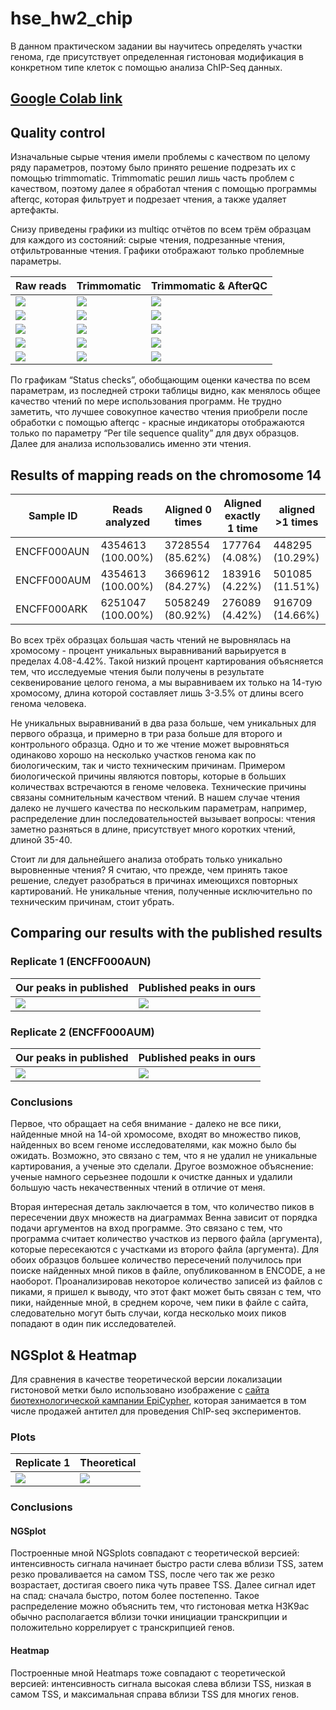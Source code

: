 # hse_hw2_chip
В данном практическом задании вы научитесь определять участки генома, где присутствует определенная гистоновая модификация в конкретном типе клеток с помощью анализа ChIP-Seq данных.
## [Google Colab link](https://colab.research.google.com/drive/1duVTtPtYxVa_Alkp62uzowUPBcbpUHEI?usp=sharing)
## Quality control
Изначальные сырые чтения имели проблемы с качеством по целому ряду параметров, поэтому было принято решение подрезать их с помощью trimmomatic. Trimmomatic решил лишь часть проблем с качеством, поэтому далее я обработал чтения с помощью программы afterqc, которая фильтрует и подрезает чтения, а также удаляет артефакты.

Снизу приведены графики из multiqc отчётов по всем трём образцам для каждого из состояний: сырые чтения, подрезанные чтения, отфильтрованные чтения. Графики отображают только проблемные параметры.

Raw reads | Trimmomatic | Trimmomatic & AfterQC
-|-|-
![](images/multiqc_raw/fastqc_per_sequence_quality_scores_plot.png) | ![](images/multiqc_trim/fastqc_per_sequence_quality_scores_plot.png) | ![](images/multiqc_afterqc/fastqc_per_sequence_quality_scores_plot.png)
![](images/multiqc_raw/fastqc_per_base_sequence_quality_plot.png) | ![](images/multiqc_trim/fastqc_per_base_sequence_quality_plot.png) | ![](images/multiqc_afterqc/fastqc_per_base_sequence_quality_plot.png)
![](images/multiqc_raw/fastqc_per_base_sequence_content_plot.png) | ![](images/multiqc_trim/fastqc_per_base_sequence_content_plot.png) | ![](images/multiqc_afterqc/fastqc_per_base_sequence_content_plot.png)
![](images/multiqc_raw/fastqc_overrepresented_sequences_plot.png) | ![](images/multiqc_trim/fastqc_overrepresented_sequences_plot.png) | ![](images/multiqc_afterqc/fastqc_overrepresented_sequences_plot.png)
![](images/multiqc_raw/fastqc-status-check-heatmap.png) | ![](images/multiqc_trim/fastqc-status-check-heatmap.png) | ![](images/multiqc_afterqc/fastqc-status-check-heatmap.png)

По графикам “Status checks”, обобщающим оценки качества по всем параметрам, из последней строки таблицы видно, как менялось общее качество чтений по мере использования программ. Не трудно заметить, что лучшее совокупное качество чтения приобрели после обработки с помощью afterqc - красные индикаторы отображаются только по параметру “Per tile sequence quality” для двух образцов. Далее для анализа использовались именно эти чтения.
## Results of mapping reads on the chromosome 14
Sample ID | Reads analyzed | Aligned 0 times | Aligned exactly 1 time | aligned >1 times
 --- |--- |--- |--- |---
ENCFF000AUN | 4354613 (100.00%) | 3728554 (85.62%) | 177764 (4.08%) | 448295 (10.29%)
ENCFF000AUM | 4354613 (100.00%) | 3669612 (84.27%) | 183916 (4.22%) | 501085 (11.51%)
ENCFF000ARK | 6251047 (100.00%) | 5058249 (80.92%) | 276089 (4.42%) | 916709 (14.66%)

Во всех трёх образцах большая часть чтений не выровнялась на хромосому - процент уникальных выравниваний варьируется в пределах 4.08-4.42%. Такой низкий процент картирования объясняется тем, что исследуемые чтения были получены в результате секвенирование целого генома, а мы выравниваем их только на 14-тую хромосому, длина которой составляет лишь 3-3.5% от длины всего генома человека.

Не уникальных выравниваний в два раза больше, чем уникальных для первого образца, и примерно в три раза больше для второго и контрольного образца. Одно и то же чтение может выровняться одинаково хорошо на несколько участков генома как по биологическим, так и чисто техническим причинам. Примером биологической причины являются повторы, которые в больших количествах встречаются в геноме человека. Технические причины связаны сомнительным качеством чтений. В нашем случае чтения далеко не лучшего качества по нескольким параметрам, например, распределение длин последовательностей вызывает вопросы: чтения заметно разняться в длине, присутствует много коротких чтений, длиной 35-40.

Стоит ли для дальнейшего анализа отобрать только уникально выровненные чтения? Я считаю, что прежде, чем принять такое решение, следует разобраться в причинах имеющихся повторных картирований. Не уникальные чтения, полученные исключительно по техническим причинам, стоит убрать.
## Comparing our results with the published results
### Replicate 1 (ENCFF000AUN)
Our peaks in published | Published peaks in ours
-|-
![](images/aun_venn1.jpg) | ![](images/aun_venn2.jpg)
### Replicate 2 (ENCFF000AUM)
Our peaks in published | Published peaks in ours
-|-
![](images/aum_venn1.jpg) | ![](images/aum_venn2.jpg)
### Conclusions
Первое, что обращает на себя внимание - далеко не все пики, найденные мной на 14-ой хромосоме, входят во множество пиков, найденных во всем геноме исследователями, как можно было бы ожидать. Возможно, это связано с тем, что я не удалил не уникальные картирования, а ученые это сделали. Другое возможное объяснение: ученые намного серьезнее подошли к очистке данных и удалили большую часть некачественных чтений в отличие от меня.

Вторая интересная деталь заключается в том, что количество пиков в пересечении двух множеств на диаграммах Венна зависит от порядка подачи аргументов на вход программе. Это связано с тем, что программа считает количество участков из первого файла (аргумента), которые пересекаются с участками из второго файла (аргумента). Для обоих образцов большее количество пересечений получилось при поиске найденных мной пиков в файле, опубликованном в ENCODE, а не наоборот. Проанализировав некоторое количество записей из файлов с пиками, я пришел к выводу, что этот факт может быть связан с тем, что пики, найденные мной, в среднем короче, чем пики в файле с сайта, следовательно могут быть случаи, когда несколько моих пиков попадают в один пик исследователей.
## NGSplot & Heatmap
Для сравнения в качестве теоретической версии локализации гистоновой метки было использовано изображение с [сайта биотехнологической кампании EpiCypher](https://www.epicypher.com/products/antibodies/snap-chip-certified-antibodies/histone-h3k9ac-antibody-snap-chip-certified), которая занимается в том числе продажей антител для проведения ChIP-seq экспериментов.
### Plots
Replicate 1 | Theoretical
-|-
![](images/result.png) | ![](images/theory_plot.png)
### Conclusions
#### NGSplot
Построенные мной NGSplots совпадают с теоретической версией: интенсивность сигнала начинает быстро расти слева вблизи TSS, затем резко проваливается на самом TSS, после чего так же резко возрастает, достигая своего пика чуть правее TSS. Далее сигнал идет на спад: сначала быстро, потом более постепенно. Такое распределение можно объяснить тем, что гистоновая метка H3K9ac обычно располагается вблизи точки инициации транскрипции и положительно коррелирует с транскрипцией генов.
#### Heatmap
Построенные мной Heatmaps тоже совпадают с теоретической версией: интенсивность сигнала высокая слева вблизи TSS, низкая в самом TSS, и максимальная справа вблизи TSS для многих генов.
